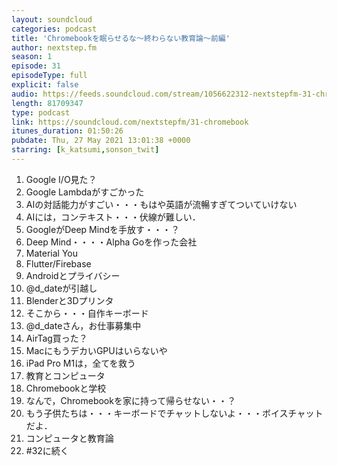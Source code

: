 ```yaml
---
layout: soundcloud
categories: podcast
title: 'Chromebookを眠らせるな〜終わらない教育論〜前編'
author: nextstep.fm
season: 1
episode: 31
episodeType: full
explicit: false
audio: https://feeds.soundcloud.com/stream/1056622312-nextstepfm-31-chromebook.mp3
length: 81709347
type: podcast
link: https://soundcloud.com/nextstepfm/31-chromebook
itunes_duration: 01:50:26
pubdate: Thu, 27 May 2021 13:01:38 +0000
starring: [k_katsumi,sonson_twit]
---
```


1. Google I/O見た？
2. Google Lambdaがすごかった
3. AIの対話能力がすごい・・・もはや英語が流暢すぎてついていけない
4. AIには，コンテキスト・・・伏線が難しい．
5. GoogleがDeep Mindを手放す・・・？
6. Deep Mind・・・・Alpha Goを作った会社
7. Material You
8. Flutter/Firebase
9. Androidとプライバシー
10. @d_dateが引越し
11. Blenderと3Dプリンタ
12. そこから・・・自作キーボード
13. @d_dateさん，お仕事募集中
14. AirTag買った？
15. MacにもうデカいGPUはいらないや
16. iPad Pro M1は，全てを救う
17. 教育とコンピュータ
18. Chromebookと学校
19. なんで，Chromebookを家に持って帰らせない・・？
20. もう子供たちは・・・キーボードでチャットしないよ・・・ボイスチャットだよ．
21. コンピュータと教育論
22. #32に続く
